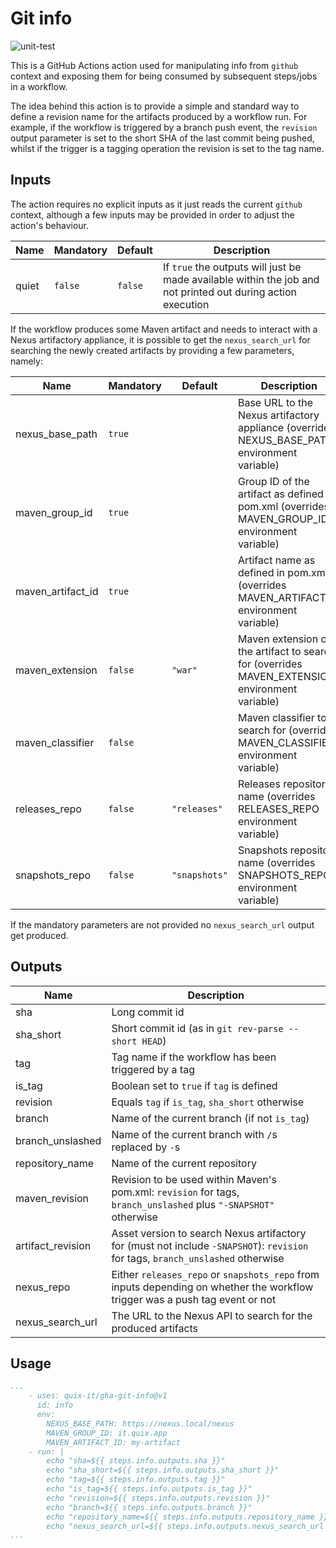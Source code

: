 # Git info

![unit-test](https://github.com/quix-it/gha-update-env-file/actions/workflows/test.yml/badge.svg?branch=v1)

This is a GitHub Actions action used for manipulating info from `github` context and exposing them for being consumed by subsequent steps/jobs in a workflow.

The idea behind this action is to provide a simple and standard way to define a revision name for the artifacts produced by a workflow run.
For example, if the workflow is triggered by a branch push event, the `revision` output parameter is set to the short SHA of the last commit being pushed, whilst if the trigger is a tagging operation the revision is set to the tag name.

## Inputs

The action requires no explicit inputs as it just reads the current `github` context, although a few inputs may be provided in order to adjust the action's behaviour.

| Name | Mandatory | Default | Description |
| - | - | - | - |
| quiet | `false` | `false` | If `true` the outputs will just be made available within the job and not printed out during action execution |

If the workflow produces some Maven artifact and needs to interact with a Nexus artifactory appliance, it is possible to get the `nexus_search_url` for searching the newly created artifacts by providing a few parameters, namely:

| Name | Mandatory | Default | Description |
| - | - | - | - |
| nexus_base_path | `true` | | Base URL to the Nexus artifactory appliance (overrides NEXUS_BASE_PATH environment variable) |
| maven_group_id | `true` | | Group ID of the artifact as defined in pom.xml (overrides MAVEN_GROUP_ID environment variable) |
| maven_artifact_id | `true` | | Artifact name as defined in pom.xml (overrides MAVEN_ARTIFACT_ID environment variable) |
| maven_extension | `false` | `"war"` | Maven extension of the artifact to search for (overrides MAVEN_EXTENSION environment variable) |
| maven_classifier | `false` | | Maven classifier to search for (overrides MAVEN_CLASSIFIER environment variable) |
| releases_repo | `false` | `"releases"` | Releases repository name (overrides RELEASES_REPO environment variable) |
| snapshots_repo | `false` | `"snapshots"` | Snapshots repository name (overrides SNAPSHOTS_REPO environment variable) |

If the mandatory parameters are not provided no `nexus_search_url` output get produced.

## Outputs

| Name | Description |
| - | - |
| sha | Long commit id |
| sha_short | Short commit id (as in `git rev-parse --short HEAD`) |
| tag | Tag name if the workflow has been triggered by a tag |
| is_tag | Boolean set to `true` if `tag` is defined |
| revision | Equals `tag` if `is_tag`, `sha_short` otherwise |
| branch | Name of the current branch (if not `is_tag`) |
| branch_unslashed | Name of the current branch with `/`s replaced by `-`s |
| repository_name | Name of the current repository |
| maven_revision | Revision to be used within Maven's pom.xml: `revision` for tags, `branch_unslashed` plus `"-SNAPSHOT"` otherwise |
| artifact_revision | Asset version to search Nexus artifactory for (must not include `-SNAPSHOT`): `revision` for tags, `branch_unslashed` otherwise |
| nexus_repo | Either `releases_repo` or `snapshots_repo` from inputs depending on whether the workflow trigger was a push tag event or not |
| nexus_search_url | The URL to the Nexus API to search for the produced artifacts |

## Usage

```yaml
...
    - uses: quix-it/gha-git-info@v1
      id: info
      env:
        NEXUS_BASE_PATH: https://nexus.local/nexus
        MAVEN_GROUP_ID: it.quix.app
        MAVEN_ARTIFACT_ID: my-artifact
    - run: |
        echo "sha=${{ steps.info.outputs.sha }}"
        echo "sha_short=${{ steps.info.outputs.sha_short }}"
        echo "tag=${{ steps.info.outputs.tag }}"
        echo "is_tag=${{ steps.info.outputs.is_tag }}"
        echo "revision=${{ steps.info.outputs.revision }}"
        echo "branch=${{ steps.info.outputs.branch }}"
        echo "repository_name=${{ steps.info.outputs.repository_name }}"
        echo "nexus_search_url=${{ steps.info.outputs.nexus_search_url }}"
...
```
